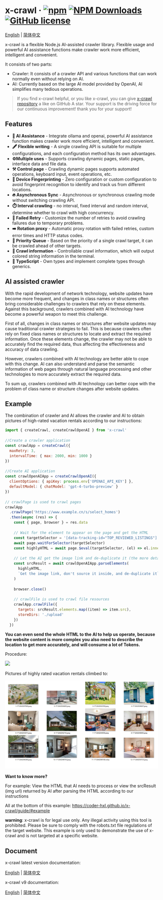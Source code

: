 # x-crawl · [![npm](https://img.shields.io/npm/v/x-crawl.svg)](https://www.npmjs.com/package/x-crawl) [![NPM Downloads](https://img.shields.io/npm/dt/x-crawl)](https://www.npmjs.com/package/x-crawl) [![GitHub license](https://img.shields.io/badge/license-MIT-blue.svg)](https://github.com/coder-hxl/x-crawl/blob/main/LICENSE)

[English](https://coder-hxl.github.io/x-crawl) | [简体中文](https://coder-hxl.github.io/x-crawl/cn)

x-crawl is a flexible Node.js AI-assisted crawler library. Flexible usage and powerful AI assistance functions make crawler work more efficient, intelligent and convenient.

It consists of two parts:

- Crawler: It consists of a crawler API and various functions that can work normally even without relying on AI.
- AI: Currently based on the large AI model provided by OpenAI, AI simplifies many tedious operations.

> If you find x-crawl helpful, or you like x-crawl, you can give [x-crawl repository](https://github.com/coder-hxl/x-crawl) a like on GitHub A star. Your support is the driving force for our continuous improvement! thank you for your support!

## Features

- **🤖 AI Assistance** - Integrate ollama and openai, powerful AI assistance function makes crawler work more efficient, intelligent and convenient.
- **🖋️ Flexible writing** - A single crawling API is suitable for multiple configurations, and each configuration method has its own advantages.
- **⚙️Multiple uses** - Supports crawling dynamic pages, static pages, interface data and file data.
- **⚒️ Control page** - Crawling dynamic pages supports automated operations, keyboard input, event operations, etc.
- **👀 Device Fingerprinting** - Zero configuration or custom configuration to avoid fingerprint recognition to identify and track us from different locations.
- **🔥 Asynchronous Sync** - Asynchronous or synchronous crawling mode without switching crawling API.
- **⏱️ Interval crawling** - no interval, fixed interval and random interval, determine whether to crawl with high concurrency.
- **🔄 Failed Retry** - Customize the number of retries to avoid crawling failures due to temporary problems.
- **➡️ Rotation proxy** - Automatic proxy rotation with failed retries, custom error times and HTTP status codes.
- **🚀 Priority Queue** - Based on the priority of a single crawl target, it can be crawled ahead of other targets.
- **🧾 Crawl information** - Controllable crawl information, which will output colored string information in the terminal.
- **🦾 TypeScript** - Own types and implement complete types through generics.

## AI assisted crawler

With the rapid development of network technology, website updates have become more frequent, and changes in class names or structures often bring considerable challenges to crawlers that rely on these elements. Against this background, crawlers combined with AI technology have become a powerful weapon to meet this challenge.

First of all, changes in class names or structures after website updates may cause traditional crawler strategies to fail. This is because crawlers often rely on fixed class names or structures to locate and extract the required information. Once these elements change, the crawler may not be able to accurately find the required data, thus affecting the effectiveness and accuracy of data crawling.

However, crawlers combined with AI technology are better able to cope with this change. AI can also understand and parse the semantic information of web pages through natural language processing and other technologies to more accurately extract the required data.

To sum up, crawlers combined with AI technology can better cope with the problem of class name or structure changes after website updates.

## Example

The combination of crawler and AI allows the crawler and AI to obtain pictures of high-rated vacation rentals according to our instructions:

```js
import { createCrawl, createCrawlOpenAI } from 'x-crawl'

//Create a crawler application
const crawlApp = createCrawl({
  maxRetry: 3,
  intervalTime: { max: 2000, min: 1000 }
})

//Create AI application
const crawlOpenAIApp = createCrawlOpenAI({
  clientOptions: { apiKey: process.env['OPENAI_API_KEY'] },
  defaultModel: { chatModel: 'gpt-4-turbo-preview' }
})

// crawlPage is used to crawl pages
crawlApp
  .crawlPage('https://www.example.cn/s/select_homes')
  .then(async (res) => {
    const { page, browser } = res.data

    // Wait for the element to appear on the page and get the HTML
    const targetSelector = '[data-tracking-id="TOP_REVIEWED_LISTINGS"]'
    await page.waitForSelector(targetSelector)
    const highlyHTML = await page.$eval(targetSelector, (el) => el.innerHTML)

    // Let the AI get the image link and de-duplicate it (the more detailed the description, the better)
    const srcResult = await crawlOpenAIApp.parseElements(
      highlyHTML,
      `Get the image link, don't source it inside, and de-duplicate it`
    )

    browser.close()

    // crawlFile is used to crawl file resources
    crawlApp.crawlFile({
      targets: srcResult.elements.map((item) => item.src),
      storeDirs: './upload'
    })
  })
```

**You can even send the whole HTML to the AI to help us operate, because the website content is more complex you also need to describe the location to get more accurately, and will consume a lot of Tokens.**

Procedure:

![](https://raw.githubusercontent.com/coder-hxl/x-crawl/main/assets/example.gif)

Pictures of highly rated vacation rentals climbed to:

![](https://raw.githubusercontent.com/coder-hxl/x-crawl/main/assets/example.png)

**Want to know more?**

For example: View the HTML that AI needs to process or view the srcResult (img url) returned by AI after parsing the HTML according to our instructions

All at the bottom of this example: https://coder-hxl.github.io/x-crawl/guide/#example

**warning**: x-crawl is for legal use only. Any illegal activity using this tool is prohibited. Please be sure to comply with the robots.txt file regulations of the target website. This example is only used to demonstrate the use of x-crawl and is not targeted at a specific website.

## Document

x-crawl latest version documentation:

[English](https://coder-hxl.github.io/x-crawl) | [简体中文](https://coder-hxl.github.io/x-crawl/cn)

x-crawl v9 documentation:

[English](https://github.com/coder-hxl/x-crawl/blob/v9.0.0/README.md) | [简体中文](https://github.com/coder-hxl/x-crawl/blob/v9.0.0/docs/cn.md)
